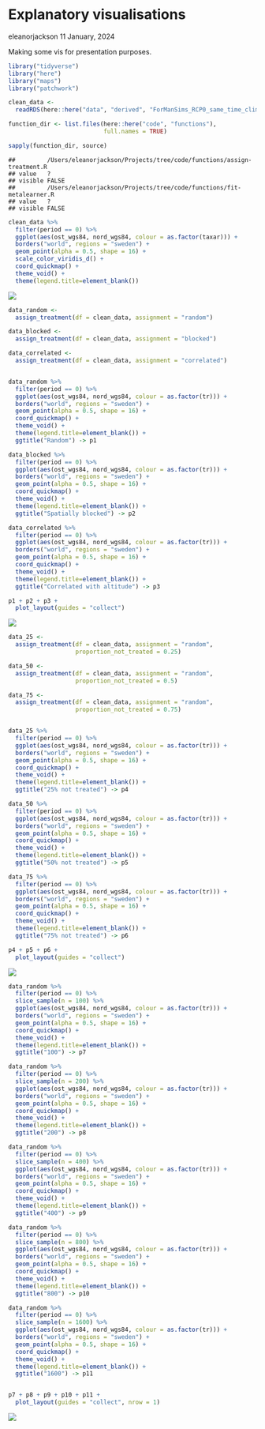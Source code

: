 Explanatory visualisations
================
eleanorjackson
11 January, 2024

Making some vis for presentation purposes.

``` r
library("tidyverse")
library("here")
library("maps")
library("patchwork")

clean_data <-
  readRDS(here::here("data", "derived", "ForManSims_RCP0_same_time_clim.rds"))

function_dir <- list.files(here::here("code", "functions"),
                           full.names = TRUE)

sapply(function_dir, source)
```

    ##         /Users/eleanorjackson/Projects/tree/code/functions/assign-treatment.R
    ## value   ?                                                                    
    ## visible FALSE                                                                
    ##         /Users/eleanorjackson/Projects/tree/code/functions/fit-metalearner.R
    ## value   ?                                                                   
    ## visible FALSE

``` r
clean_data %>% 
  filter(period == 0) %>%
  ggplot(aes(ost_wgs84, nord_wgs84, colour = as.factor(taxar))) +
  borders("world", regions = "sweden") +
  geom_point(alpha = 0.5, shape = 16) +
  scale_color_viridis_d() +
  coord_quickmap() +
  theme_void() +
  theme(legend.title=element_blank())
```

![](figures/2024-01-11_explanatory-vis/unnamed-chunk-1-1.png)<!-- -->

``` r
data_random <- 
  assign_treatment(df = clean_data, assignment = "random")

data_blocked <-
  assign_treatment(df = clean_data, assignment = "blocked")

data_correlated <-
  assign_treatment(df = clean_data, assignment = "correlated")


data_random %>% 
  filter(period == 0) %>%
  ggplot(aes(ost_wgs84, nord_wgs84, colour = as.factor(tr))) +
  borders("world", regions = "sweden") +
  geom_point(alpha = 0.5, shape = 16) +
  coord_quickmap() +
  theme_void() +
  theme(legend.title=element_blank()) +
  ggtitle("Random") -> p1

data_blocked %>% 
  filter(period == 0) %>%
  ggplot(aes(ost_wgs84, nord_wgs84, colour = as.factor(tr))) +
  borders("world", regions = "sweden") +
  geom_point(alpha = 0.5, shape = 16) +
  coord_quickmap() +
  theme_void() +
  theme(legend.title=element_blank()) +
  ggtitle("Spatially blocked") -> p2

data_correlated %>% 
  filter(period == 0) %>%
  ggplot(aes(ost_wgs84, nord_wgs84, colour = as.factor(tr))) +
  borders("world", regions = "sweden") +
  geom_point(alpha = 0.5, shape = 16) +
  coord_quickmap() +
  theme_void() +
  theme(legend.title=element_blank()) +
  ggtitle("Correlated with altitude") -> p3

p1 + p2 + p3 +
  plot_layout(guides = "collect")
```

![](figures/2024-01-11_explanatory-vis/unnamed-chunk-2-1.png)<!-- -->

``` r
data_25 <- 
  assign_treatment(df = clean_data, assignment = "random", 
                   proportion_not_treated = 0.25)

data_50 <-
  assign_treatment(df = clean_data, assignment = "random",
                   proportion_not_treated = 0.5)

data_75 <-
  assign_treatment(df = clean_data, assignment = "random",
                   proportion_not_treated = 0.75)


data_25 %>% 
  filter(period == 0) %>%
  ggplot(aes(ost_wgs84, nord_wgs84, colour = as.factor(tr))) +
  borders("world", regions = "sweden") +
  geom_point(alpha = 0.5, shape = 16) +
  coord_quickmap() +
  theme_void() +
  theme(legend.title=element_blank()) +
  ggtitle("25% not treated") -> p4

data_50 %>% 
  filter(period == 0) %>%
  ggplot(aes(ost_wgs84, nord_wgs84, colour = as.factor(tr))) +
  borders("world", regions = "sweden") +
  geom_point(alpha = 0.5, shape = 16) +
  coord_quickmap() +
  theme_void() +
  theme(legend.title=element_blank()) +
  ggtitle("50% not treated") -> p5

data_75 %>% 
  filter(period == 0) %>%
  ggplot(aes(ost_wgs84, nord_wgs84, colour = as.factor(tr))) +
  borders("world", regions = "sweden") +
  geom_point(alpha = 0.5, shape = 16) +
  coord_quickmap() +
  theme_void() +
  theme(legend.title=element_blank()) +
  ggtitle("75% not treated") -> p6

p4 + p5 + p6 +
  plot_layout(guides = "collect")
```

![](figures/2024-01-11_explanatory-vis/unnamed-chunk-3-1.png)<!-- -->

``` r
data_random %>% 
  filter(period == 0) %>%
  slice_sample(n = 100) %>% 
  ggplot(aes(ost_wgs84, nord_wgs84, colour = as.factor(tr))) +
  borders("world", regions = "sweden") +
  geom_point(alpha = 0.5, shape = 16) +
  coord_quickmap() +
  theme_void() +
  theme(legend.title=element_blank()) +
  ggtitle("100") -> p7

data_random %>% 
  filter(period == 0) %>%
  slice_sample(n = 200) %>% 
  ggplot(aes(ost_wgs84, nord_wgs84, colour = as.factor(tr))) +
  borders("world", regions = "sweden") +
  geom_point(alpha = 0.5, shape = 16) +
  coord_quickmap() +
  theme_void() +
  theme(legend.title=element_blank()) +
  ggtitle("200") -> p8

data_random %>% 
  filter(period == 0) %>%
  slice_sample(n = 400) %>% 
  ggplot(aes(ost_wgs84, nord_wgs84, colour = as.factor(tr))) +
  borders("world", regions = "sweden") +
  geom_point(alpha = 0.5, shape = 16) +
  coord_quickmap() +
  theme_void() +
  theme(legend.title=element_blank()) +
  ggtitle("400") -> p9

data_random %>% 
  filter(period == 0) %>%
  slice_sample(n = 800) %>% 
  ggplot(aes(ost_wgs84, nord_wgs84, colour = as.factor(tr))) +
  borders("world", regions = "sweden") +
  geom_point(alpha = 0.5, shape = 16) +
  coord_quickmap() +
  theme_void() +
  theme(legend.title=element_blank()) +
  ggtitle("800") -> p10

data_random %>% 
  filter(period == 0) %>%
  slice_sample(n = 1600) %>% 
  ggplot(aes(ost_wgs84, nord_wgs84, colour = as.factor(tr))) +
  borders("world", regions = "sweden") +
  geom_point(alpha = 0.5, shape = 16) +
  coord_quickmap() +
  theme_void() +
  theme(legend.title=element_blank()) +
  ggtitle("1600") -> p11


p7 + p8 + p9 + p10 + p11 +
  plot_layout(guides = "collect", nrow = 1)
```

![](figures/2024-01-11_explanatory-vis/unnamed-chunk-4-1.png)<!-- -->
